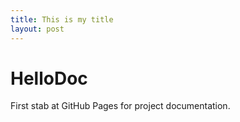 ```yaml
---
title: This is my title
layout: post
---
```


# HelloDoc
First stab at GitHub Pages for project documentation.
